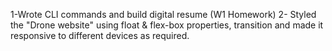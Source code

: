 1-Wrote CLI commands and build digital resume (W1 Homework)
2- Styled the "Drone website" using float & flex-box properties, transition and made it responsive to different devices as required.
